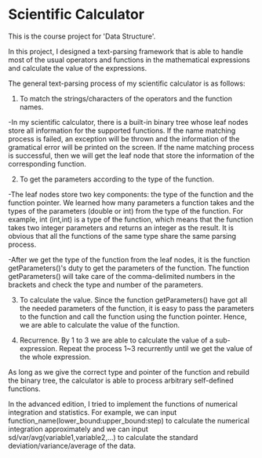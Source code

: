# Scientific Calculator
This is the course project for 'Data Structure'.

In this project, I designed a text-parsing framework that is able to handle most of the usual operators and functions in the mathematical expressions and calculate the value of the expressions.

The general text-parsing process of my scientific calculator is as follows:

1. To match the strings/characters of the operators and the function names. 

-In my scientific calculator, there is a built-in binary tree whose leaf nodes store all information for the supported functions. If the name matching process is failed, an exception will be thrown and the information of the gramatical error will be printed on the screen. If the name matching process is successful, then we will get the leaf node that store the information of the corresponding function.

2. To get the parameters according to the type of the function. 

-The leaf nodes store two key components: the type of the function and the function pointer. We learned how many parameters a function takes and the types of the parameters (double or int) from the type of the function. For example, int (int,int) is a type of the function, which means that the function takes two integer parameters and returns an integer as the result. It is obvious that all the functions of the same type share the same parsing process.

-After we get the type of the function from the leaf nodes, it is the function getParameters()'s duty to get the parameters of the function. The function getParameters() will take care of the comma-delimited numbers in the brackets and check the type and number of the parameters.

3. To calculate the value. Since the function getParameters() have got all the needed parameters of the function, it is easy to pass the parameters to the function and call the function using the function pointer. Hence, we are able to calculate the value of the function.

4. Recurrence. By 1 to 3 we are able to calculate the value of a sub-expression. Repeat the process 1~3 recurrently until we get the value of the whole expression.

As long as we give the correct type and pointer of the function and rebuild the binary tree, the calculator is able to process arbitrary self-defined functions.

In the advanced edition, I tried to implement the functions of numerical integration and statistics. For example, we can input function_name(lower_bound:upper_bound:step) to calculate the numerical integration approximately and we can input sd/var/avg(variable1,variable2,...) to calculate the standard deviation/variance/average of the data.
